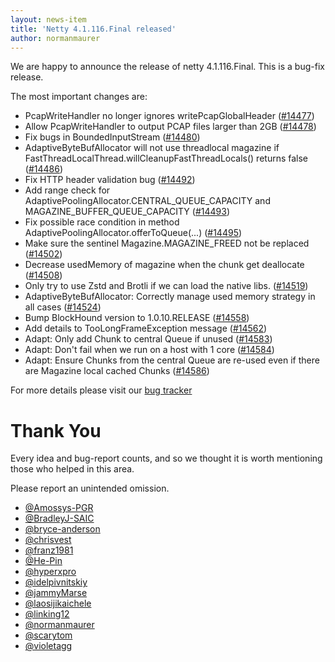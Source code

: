 ```yaml
---
layout: news-item
title: 'Netty 4.1.116.Final released'
author: normanmaurer
---
```


We are happy to announce the release of netty 4.1.116.Final. This is a bug-fix release.

The most important changes are:

* PcapWriteHandler no longer ignores writePcapGlobalHeader ([#14477](https://github.com/netty/netty/pull/14477))
* Allow PcapWriteHandler to output PCAP files larger than 2GB ([#14478](https://github.com/netty/netty/pull/14478))
* Fix bugs in BoundedInputStream ([#14480](https://github.com/netty/netty/pull/14480))
* AdaptiveByteBufAllocator will not use threadlocal magazine if FastThreadLocalThread.willCleanupFastThreadLocals() returns false ([#14486](https://github.com/netty/netty/pull/14486))
* Fix HTTP header validation bug ([#14492](https://github.com/netty/netty/pull/14492))
* Add range check for AdaptivePoolingAllocator.CENTRAL_QUEUE_CAPACITY and MAGAZINE_BUFFER_QUEUE_CAPACITY ([#14493](https://github.com/netty/netty/pull/14493))
* Fix possible race condition in method AdaptivePoolingAllocator.offerToQueue(...) ([#14495](https://github.com/netty/netty/pull/14495))
* Make sure the sentinel Magazine.MAGAZINE_FREED not be replaced ([#14502](https://github.com/netty/netty/pull/14502))
* Decrease usedMemory of magazine when the chunk get deallocate ([#14508](https://github.com/netty/netty/pull/14508))
* Only try to use Zstd and Brotli if we can load the native libs. ([#14519](https://github.com/netty/netty/pull/14519))
* AdaptiveByteBufAllocator: Correctly manage used memory strategy in all cases ([#14524](https://github.com/netty/netty/pull/14524))
* Bump BlockHound version to 1.0.10.RELEASE ([#14558](https://github.com/netty/netty/pull/14558))
* Add details to TooLongFrameException message ([#14562](https://github.com/netty/netty/pull/14562))
* Adapt: Only add Chunk to central Queue if unused ([#14583](https://github.com/netty/netty/pull/14583))
* Adapt: Don't fail when we run on a host with 1 core ([#14584](https://github.com/netty/netty/pull/14584))
* Adapt: Ensure Chunks from the central Queue are re-used even if there are Magazine local cached Chunks ([#14586](https://github.com/netty/netty/pull/14586))

For more details please visit our [bug tracker](https://github.com/netty/netty/issues?q=milestone%3A4.1.116.Final+is%3Aclosed)

# Thank You

Every idea and bug-report counts, and so we thought it is worth mentioning those who helped in this area.

Please report an unintended omission.


* [@Amossys-PGR](https://github.com/Amossys-PGR)
* [@BradleyJ-SAIC](https://github.com/BradleyJ-SAIC)
* [@bryce-anderson](https://github.com/bryce-anderson)
* [@chrisvest](https://github.com/chrisvest)
* [@franz1981](https://github.com/franz1981)
* [@He-Pin](https://github.com/He-Pin)
* [@hyperxpro](https://github.com/hyperxpro)
* [@idelpivnitskiy](https://github.com/idelpivnitskiy)
* [@jammyMarse](https://github.com/jammyMarse)
* [@laosijikaichele](https://github.com/laosijikaichele)
* [@linking12](https://github.com/linking12)
* [@normanmaurer](https://github.com/normanmaurer)
* [@scarytom](https://github.com/scarytom)
* [@violetagg](https://github.com/violetagg)
 